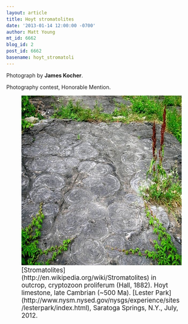 ```yaml
---
layout: article
title: Hoyt stromatolites
date: '2013-01-14 12:00:00 -0700'
author: Matt Young
mt_id: 6662
blog_id: 2
post_id: 6662
basename: hoyt_stromatoli
---
```

Photograph by **James Kocher**.

Photography contest, Honorable Mention.


<figure>
<img src="/uploads/2013/Kocher_HoytStromatolites.jpg" alt="Kocher_HoytStromatolites.jpg" width="600" height="449" />
<figcaption markdown="span">
<big>[Stromatolites](http://en.wikipedia.org/wiki/Stromatolites) in outcrop, cryptozoon proliferum (Hall, 1882).  Hoyt limestone, late Cambrian (~500 Ma).  [Lester Park](http://www.nysm.nysed.gov/nysgs/experience/sites/lesterpark/index.html), Saratoga Springs, N.Y., July, 2012.</big>

</figcaption>
</figure>

